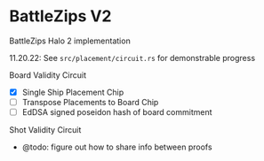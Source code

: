 # BattleZips V2
BattleZips Halo 2 implementation

11.20.22: See `src/placement/circuit.rs` for demonstrable progress

Board Validity Circuit
  - [x] Single Ship Placement Chip
  - [ ] Transpose Placements to Board Chip
  - [ ] EdDSA signed poseidon hash of board commitment

Shot Validity Circuit
  - @todo: figure out how to share info between proofs
